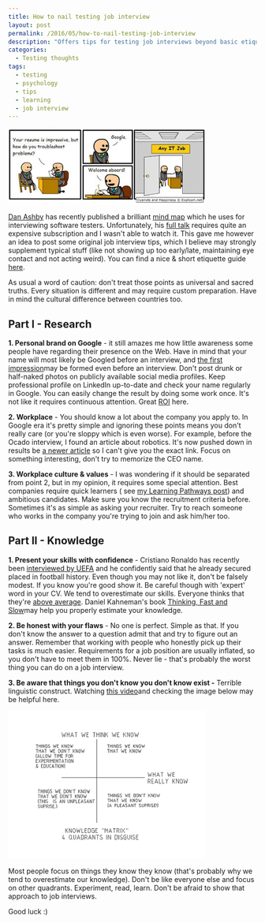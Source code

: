 ```yaml
---
title: How to nail testing job interview
layout: post
permalink: /2016/05/how-to-nail-testing-job-interview
description: "Offers tips for testing job interviews beyond basic etiquette: Research your online brand, the company, and its culture. Present skills confidently but honestly, acknowledge knowledge gaps, and show a learning mindset."
categories:
  - Testing thoughts
tags:
  - testing
  - psychology
  - tips
  - learning
  - job interview 
---
```


<img src="/images/blog/6c572a85b6e1c6b22f491be92e499dc4.jpg" loading="lazy" alt="">

[Dan Ashby](https://twitter.com/DanAshby04) has recently published a
brilliant [mind map](http://i1.wp.com/technophiletester.hintonweb.com/wp-content/uploads/2016/04/DansInterviewMindMap.jpg?w=2891)
which he uses for interviewing software testers. Unfortunately,
his [full talk](https://dojo.ministryoftesting.com/lessons/how-i-interview-testers-with-dan-ashby) requires quite an
expensive subscription and I wasn't able to watch it. This gave me however an idea to post some original job interview
tips, which I believe may strongly supplement typical stuff (like not showing up too early/late, maintaining eye contact
and not acting weird). You can find a nice & short etiquette
guide [here](http://www.gcflearnfree.org/interviewingskills/3).

As usual a word of caution: don't treat those points as universal and sacred truths. Every situation is different and
may require custom preparation. Have in mind the cultural difference between countries too.

## Part I - Research

**1\. Personal brand on Google** - it still amazes me how little awareness some people have regarding their presence on
the Web. Have in mind that your name will most likely be Googled before an interview,
and [the first impression](https://en.wikipedia.org/wiki/First_impression_(psychology))may be formed even before an
interview. Don't post drunk or half-naked photos on publicly available social media profiles. Keep professional profile
on LinkedIn up-to-date and check your name regularly in Google. You can easily change the result by doing some work
once. It's not like it requires continuous attention. Great [ROI](https://en.wikipedia.org/wiki/Return_on_investment)
here.

**2\. Workplace** - You should know a lot about the company you apply to. In Google era it's pretty simple and ignoring
these points means you don't really care (or you're sloppy which is even worse). For example, before the Ocado
interview, I found an article about robotics. It's now pushed down in results
be [a newer article](http://www.wired.co.uk/news/archive/2015-06/10/ocado-secondhands-collaborative-robot) so I can't
give you the exact link. Focus on something interesting, don't try to memorize the CEO name.

**3\. Workplace culture & values** - I was wondering if it should be separated from point 2, but in my opinion, it
requires some special attention. Best companies require quick learners (
see [my Learning Pathways post](https://awesome-testing.com/2016/03/learning-pathways-for-testers.html)) and ambitious
candidates. Make sure you know the recruitment criteria before. Sometimes it's as simple as asking your recruiter. Try
to reach someone who works in the company you're trying to join and ask him/her too.

## Part II - Knowledge

**1\. Present your skills with confidence** - Cristiano Ronaldo has recently
been [interviewed by UEFA](http://www.uefa.com/uefachampionsleague/news/newsid=2357287.html) and he confidently said
that he already secured placed in football history. Even though you may not like it, don't be falsely modest. If you
know you're good show it. Be careful though with 'expert' word in your CV. We tend to overestimate our skills. Everyone
thinks that they're [above average](http://www.cbsnews.com/news/everyone-thinks-they-are-above-average/). Daniel
Kahneman's book [Thinking, Fast and Slow](http://www.amazon.com/Thinking-Fast-Slow-Daniel-Kahneman/dp/0374533555)may
help you properly estimate your knowledge.

**2\. Be honest with your flaws** - No one is perfect. Simple as that. If you don't know the answer to a question admit
that and try to figure out an answer. Remember that working with people who honestly pick up their tasks is much easier.
Requirements for a job position are usually inflated, so you don't have to meet them in 100%. Never lie - that's
probably the worst thing you can do on a job interview.

**3\. Be aware that things you don't know you don't know exist -** Terrible linguistic construct.
Watching [this video](https://www.youtube.com/watch?v=1CUHeUkQHes)and checking the image below may be helpful here.

<img src="/images/blog/Knowledge-Matrix.png" loading="lazy" alt="">

Most people focus on things they know they know (that's probably why we tend to overestimate our knowledge). Don't be
like everyone else and focus on other quadrants. Experiment, read, learn. Don't be afraid to show that approach to job
interviews.

Good luck :)
